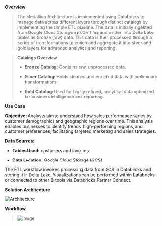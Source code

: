 **Overview**

> The Medallion Architecture is implemented using Databricks to manage data across different layers through distinct catalogs by implementing the simple ETL pipeline. The data is initially ingested from Google Cloud Storage as CSV files and written into Delta Lake tables as bronze (raw) data. This data is then processed through a series of transformations to enrich and aggregate it into silver and gold layers for advanced analytics and reporting.

> **Catalogs Overview**
> 
> - **Bronze Catalog:** Contains raw, unprocessed data.
> 
> - **Silver Catalog:** Holds cleaned and enriched data with preliminary transformations.
> 
> - **Gold Catalog:** Used for highly refined, analytical data optimized for business intelligence and reporting.

**Use Case**

**Objective:** Analysts aim to understand how sales performance varies by customer demographics and geographic regions over time. This analysis enables businesses to identify trends, high-performing regions, and customer preferences, facilitating targeted marketing and sales strategies.

**Data Sources:**

- **Tables Used:** customers and invoices

- **Data Location:** Google Cloud Storage (GCS)

The ETL workflow involves processing data from GCS in Databricks and storing it in Delta Lake. Visualizations can be performed within Databricks or connected to other BI tools via Databricks Partner Connect.

**Solution Architecture**

![Architecture](https://github.com/user-attachments/assets/afb00f63-0582-44fc-b3b6-12b6918b6307)

**Workflow**

> ![image](https://github.com/user-attachments/assets/7c55e4bb-8df5-483c-a29e-4788a57ff94d)
> 
